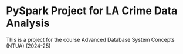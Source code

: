 # PySpark Project for LA Crime Data Analysis
This is a project for the course Advanced Database System Concepts (NTUA) (2024-25)
